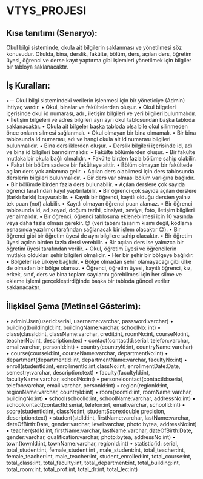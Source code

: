 # VTYS_PROJESI

## Kısa tanıtımı (Senaryo):
Okul bilgi sisteminde, okula ait bilgilerin saklanması ve yönetilmesi söz konusudur.
Okulda, bina, derslik, fakülte, bölüm, ders, açılan ders, öğretim üyesi, öğrenci ve derse kayıt yaptırma gibi işlemleri yönetilmek için bilgiler bir tabloya saklanacaktır.
## İş Kuralları:
•--	Okul bilgi sistemindeki verilerin işlenmesi için bir yöneticiye (Admin) ihtiyaç vardır.
•	Okul, binalar ve fakültelerden oluşur.
•	Okul bilgeleri içerisinde okul id numarası, adı , iletişim bilgileri ve yeri bilgileri bulunmalıdır.
•	İletişim bilgeleri ve adres bilgileri ayrı ayrı okul tablosundan başka tabloda saklanacaktır.
•	Okula ait bilgeler başka tabloda olsa bile okul silinmeden önce onların silmesi sağlanmalı.
•	Okul olmayan bir bina olmamalı.
•	Bir bina tablosunda Id numarası, adı ve hangi okula ait id numarası bilgileri bulunmalıdır.
•	Bina dersliklerden oluşur.
•	Derslik bilgileri içerisinde id, adı ve bina id bilgileri barındırmalıdır.
•	Fakülte bölümlerden oluşur.
•	Bir fakülte mutlaka bir okula bağlı olmalıdır.
•	Fakülte birden fazla bölüme sahip olabilir.
•	Fakat bir bölüm sadece bir fakülteye aittir.
•	Bölüm olmayan bir fakültede açılan ders yok anlamına gelir.
•	Açılan ders olabilmesi için ders tablosunda derslerin bilgileri bulunmalıdır.
•	Bir ders var olması bölüm varlığına bağlıdır.
•	Bir bölümde birden fazla ders bulunabilir.
•	Açılan derslere çok sayıda öğrenci tarafından kayıt yaptırılabilir.
•	Bir öğrenci çok sayıda açılan derslere (farklı farklı) başvurabilir.
•	Kayıtlı bir öğrenci, kayıtlı olduğu dersten yalnız tek puan (not) alabilir.
•	Kayıtlı olmayan öğrenci puan alamaz.
•	Bir öğrenci tablosunda id, ad,soyad, doğum tarihi, cinsiyet, seviye, foto, iletişim bilgileri yer almalıdır.
•	Bir öğrenci, öğrenci tablosuna eklenebilmesi için 10 yaşında veya daha fazla olması gerekir. 😊 (veri tabanı tasarım kısmı değil, kodlama esnasında  yazılımcı tarafından sağlanacak bir işlem olacaktır 😊).
•	Bir öğrenci gibi bir öğretim üyesi de aynı bilgilere sahip olacaktır.
•	Bir öğretim üyesi açılan birden fazla dersi verebilir.
•	Bir açılan ders ise yalnızca bir öğretim üyesi tarafından verilir.
•	Okul, öğretim üyesi ve öğrencilerin mutlaka oldukları şehir bilgileri olmalıdır.
•	Her bir şehir bir bölgeye bağlıdır.
•	Bölgeler ise ülkeye bağlıdır.
•	Bölge olmadan şehir olamayacağı gibi ülke de olmadan bir bölge olamaz.
•	Öğrenci, öğretim üyesi, kayıtlı öğrenci, kız, erkek, sınıf, ders ve bina toplam sayılarını görebilmesi için her silme ve ekleme işlemi gerçekleştirdiğinde başka bir tabloda güncel veriler saklanacaktır.

## İlişkisel Şema (Metinsel Gösterim):
•	adminUser(userId:serial, username:varchar, password:varchar)
•	building(buildingId:int, buildingName:varchar, schoolNo: int)
•	class(classId:int, className:varchar, credit:int, roomNo:int, courseNo:int, teacherNo:int, description:tex)
•	contact(contactId:serial, telefon:varchar, email:varchar, personId:int)
•	country(countryId:int, countryName:varchar)
•	course(courseId:int, courseName:varchar, departmentNo:int)
•	department(departmentId:int, departmentName:varchar, facultyNo:int)
•	enroll(studentId:int, enrollmentId:int,classNo:int, enrollmentDate:Date, semestry:varchar, description:text)
•	faculty(facultyId:int, facultyName:varchar, schoolNo:int)
•	personelcontact(contactId:serial, telefon:varchar, email:varchar, personId:int)
•	region(regionId:int, regionName:varchar, countryId:int)
•	room(roomId:int, roomName:varchar, buildingNo:int)
•	school(schoolId:int, schoolName:varchar, addressNo:int)
•	schoolcontact(contactId:serial, telefon:int, email:varchar, schoolId:int)
•	score(studentId:int, classNo:int, studentScore:double precision, description:text)
•	student(stdId:int, firstName:varchar, lastName:varchar, dateOfBirth:Date, gender:varchar, level:varchar, photo:bytea, addressNo:int)
•	teacher(stdId:int, firstName:varchar, lastName:varchar, dateOfBirth:Date, gender:varchar, qualification:varchar, photo:bytea, addressNo:int)
•	town(townId:int, townName:varchar, regionId:int)
•	statistic(id: serial, total_student:int, female_student:int , male_student:int, total_teacher:int, female_teacher:int, male_teacher:int, student_enrolled:int, total_course:int, total_class:int, total_faculty:int, total_department:int, total_building:int, total_room:int, total_prof:int, total_dr:int, total_lec:int)
